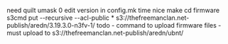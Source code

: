 need quilt
umask 0
edit version in config.mk
time nice make
cd firmware
s3cmd put --recursive --acl-public * s3://thefreemanclan.net-publish/aredn/3.19.3.0-n3fv-1/
todo - command to upload firmware files - must upload to  s3://thefreemanclan.net-publish/aredn/ubnt/
